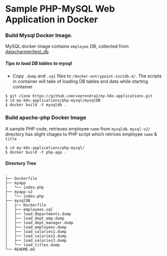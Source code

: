 # Sample PHP-MySQL Web Application in Docker
### Build Mysql Docker Image.
MySQL docker image contains `employee` DB, collected from [datacharmer/test_db](https://github.com/datacharmer/test_db)
##### Tips to load DB tables to mysql
* Copy `.dump` and `.sql` files to `/docker-entrypoint-initdb.d/`. The scripts in container will take of loading DB tables and data while starting container
```
$ git clone https://github.com/veerendra2/my-k8s-applications.git
$ cd my-k8s-applications/php-mysql/mysqlDB
$ docker build -t mysqldb .
```
### Build apache-php Docker Image
A sample PHP code, retrieves employee `name` from `mysqldb`. `mysql-v2/` directory has slight chages to PHP script which retrives employee `name` & `title`
 ```
$ cd my-k8s-applications/php-mysql/
$ docker build -t php-app .
 ```
#### Directory Tree
```
.
├── Dockerfile
├── myapp
│   └── index.php
├── myapp-v2
│   └── index.php
├── mysqlDB
│   ├── Dockerfile
│   ├── employees.sql
│   ├── load_departments.dump
│   ├── load_dept_emp.dump
│   ├── load_dept_manager.dump
│   ├── load_employees.dump
│   ├── load_salaries1.dump
│   ├── load_salaries2.dump
│   ├── load_salaries3.dump
│   └── load_titles.dump
└── README.md

```

